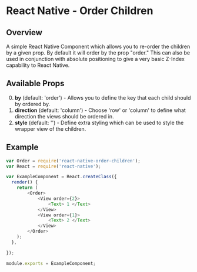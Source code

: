 # React Native - Order Children
## Overview
  A simple React Native Component which allows you to re-order the children by a given prop.  By default it will order by the prop "order." This can also be used in conjunction with absolute positioning to give a very basic Z-Index capability to React Native.

## Available Props

0. **by** (default: 'order') - Allows you to define the key that each child should by ordered by.
0. **direction** (default: 'column') - Choose 'row' or 'column' to define what direction the views should be ordered in.
0. **style** (default: '') - Define extra styling which can be used to style the wrapper view of the children.

## Example

```js
var Order = require('react-native-order-children');
var React = require('react-native');

var ExampleComponent = React.createClass({
  render() {
    return (
        <Order>
            <View order={2}>
                <Text> 1 </Text>
            </View>
            <View order={1}>
                <Text> 2 </Text>
            </View>
        </Order>
    );
  },

});

module.exports = ExampleComponent;
```